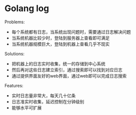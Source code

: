 # Golang log

Problems:
- 每个系统都有日志，当系统出现问题时，需要通过日志解决问题
- 当系统机器比较少时，登陆到服务器上查看即可满足
- 当系统机器规模巨大，登陆到机器上查看几乎不现实

Solutions:
- 把机器上的日志实时收集，统一的存储到中心系统
- 然后再对这些日志建立索引，通过搜索即可以找到对应日志
- 通过提供界面友好的web界面，通过web即可以完成日志搜索

Features:
- 实时日志量非常大，每天几十亿条
- 日志准实时收集，延迟控制在分钟级别
- 能够水平可扩展


